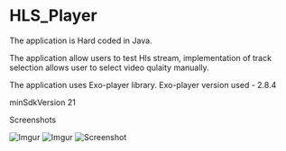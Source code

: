 # HLS_Player
The application is Hard coded in Java.

The application allow users to test Hls stream, implementation of track selection allows user to select video qulaity manually.

The application uses Exo-player library.
Exo-player version used - 2.8.4

minSdkVersion 21

Screenshots

![Imgur](https://i.imgur.com/3TJu8Zu.png)
![Imgur](https://i.imgur.com/cdyfW4r.png)
![Screenshot](https://i.imgur.com/R4CFl2A.png)


